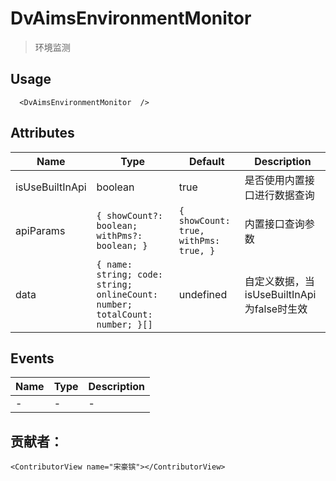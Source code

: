 # DvAimsEnvironmentMonitor

> 环境监测

## Usage

```vue
  <DvAimsEnvironmentMonitor  />
```

## Attributes
| Name | Type | Default | Description |
| --- |--------|---------|-------------|
| isUseBuiltInApi | boolean | true | 是否使用内置接口进行数据查询|
| apiParams | ```{ showCount?: boolean; withPms?: boolean; }``` | ```{ showCount: true, withPms: true, }``` | 内置接口查询参数 |
| data | ```{ name: string; code: string; onlineCount: number; totalCount: number; }[]``` | undefined | 自定义数据，当isUseBuiltInApi为false时生效 |


## Events

| Name | Type | Description |
| --- | --- |-------------|
| - | - | - |

## 贡献者：

```vue
<ContributorView name="宋豪镔"></ContributorView>
```
